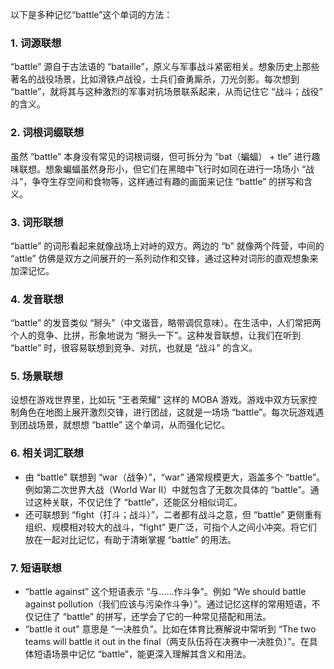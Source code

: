 以下是多种记忆“battle”这个单词的方法：

### 1. 词源联想
“battle” 源自于古法语的 “bataille”，原义与军事战斗紧密相关。想象历史上那些著名的战役场景，比如滑铁卢战役，士兵们奋勇厮杀，刀光剑影。每次想到 “battle”，就将其与这种激烈的军事对抗场景联系起来，从而记住它 “战斗；战役” 的含义。

### 2. 词根词缀联想
虽然 “battle” 本身没有常见的词根词缀，但可拆分为 “bat（蝙蝠） + tle” 进行趣味联想。想象蝙蝠虽然身形小，但它们在黑暗中飞行时如同在进行一场场小 “战斗”，争夺生存空间和食物等，这样通过有趣的画面来记住 “battle” 的拼写和含义。

### 3. 词形联想
“battle” 的词形看起来就像战场上对峙的双方。两边的 “b” 就像两个阵营，中间的 “attle” 仿佛是双方之间展开的一系列动作和交锋，通过这种对词形的直观想象来加深记忆。

### 4. 发音联想
“battle” 的发音类似 “掰头”（中文谐音，略带调侃意味）。在生活中，人们常把两个人的竞争、比拼，形象地说为 “掰头一下”。这种发音联想，让我们在听到 “battle” 时，很容易联想到竞争、对抗，也就是 “战斗” 的含义。

### 5. 场景联想
设想在游戏世界里，比如玩 “王者荣耀” 这样的 MOBA 游戏。游戏中双方玩家控制角色在地图上展开激烈交锋，进行团战，这就是一场场 “battle”。每次玩游戏遇到团战场景，就想想 “battle” 这个单词，从而强化记忆。

### 6. 相关词汇联想
 - 由 “battle” 联想到 “war（战争）”，“war” 通常规模更大，涵盖多个 “battle”。例如第二次世界大战（World War II）中就包含了无数次具体的 “battle”。通过这种关联，不仅记住了 “battle”，还能区分相似词汇。
 - 还可联想到 “fight（打斗；战斗）”，二者都有战斗之意，但 “battle” 更侧重有组织、规模相对较大的战斗，“fight” 更广泛，可指个人之间小冲突。将它们放在一起对比记忆，有助于清晰掌握 “battle” 的用法。

### 7. 短语联想
 - “battle against” 这个短语表示 “与……作斗争”。例如 “We should battle against pollution（我们应该与污染作斗争）”。通过记忆这样的常用短语，不仅记住了 “battle” 的拼写，还学会了它的一种常见搭配和用法。
 - “battle it out” 意思是 “一决胜负”。比如在体育比赛解说中常听到 “The two teams will battle it out in the final（两支队伍将在决赛中一决胜负）”。在具体短语场景中记忆 “battle”，能更深入理解其含义和用法。 